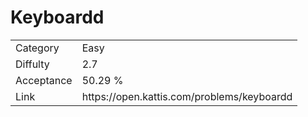 # Keyboardd

<table>
    <tr>
        <td>Category</td>
        <td>Easy</td>
    </tr>
    <tr>
        <td>Diffulty</td>
        <td>2.7</td>
    </tr>
    <tr>
        <td>Acceptance</td>
        <td>50.29 %</td>
    </tr>
    <tr>
        <td>Link</td>
        <td>https://open.kattis.com/problems/keyboardd</td>
    </tr>
</table>